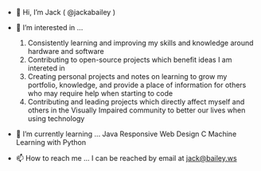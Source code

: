 - 👋 Hi, I’m Jack ( @jackabailey )


- 👀 I’m interested in ...
    1. Consistently learning and improving my skills and knowledge around hardware and software
    2. Contributing to open-source projects which benefit ideas I am intereted in
    3. Creating personal projects and notes on learning to grow my portfolio, knowledge, and provide a place of information for others who may require help when starting to code
    4. Contributing and leading projects which directly affect myself and others in the Visually Impaired community to better our lives when using technology
    

- 🌱 I’m currently learning ...
    Java
    Responsive Web Design
    C
    Machine Learning with Python
    
    
- 📫 How to reach me ...
    I can be reached by email at jack@bailey.ws
